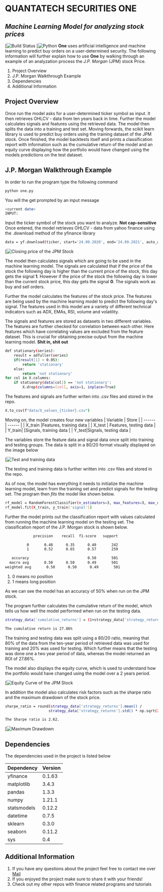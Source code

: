 # QUANTATECH SECURITIES **ONE**
## _Machine Learning Model for analyzing stock prices_



[![Build Status]()
[![Python](DOCUMENTATION/68747470733a2f2f696d672e736869656c64732e696f2f62616467652f707974686f6e2d322e372c253230332e342b2d626c75652e7376673f7374796c653d666c6174.svg)
**One** uses artificial intelligence and machine learning to predict buy orders on a user-determined security. The following information will further explain how to use **One** by walking through an example of an analyzation process the _J.P. Morgan_ (JPM) stock Price. 

1. Project Overview
2. J.P. Morgan Walkthrough Example
3. Dependencies
4. Additional Information

## Project Overview

Once run the model asks for a user-determined ticker symbol as input. It then retrieves OHLCV - data from ten years back in time. Further the model calculates signals and features using the retrieved data. The model then splits the data into a training and test set. Moving forwards, the scikit learn library is used to predict buy orders using the training dataset of the JPM stock. Once finished, the model backtests itself and prints a classification report with information such as the cumulative return of the model and an equity curve displaying how the portfolio would have changed using the models predictions on the test dataset.  

## J.P. Morgan Walkthrough Example
In order to run the program type the following command 

```sh
python one.py
```

You will the get prompted by an input message

```sh
<current date>
INPUT: 
```
Input the ticker symbol of the stock you want to analyze. **Not cap-sensitive**
Once entered, the model retrieves OHLCV - data from yahoo finance using the .download method of the yfinance library

```sh
data = yf.download(ticker, start='24.09.2020', end='24.09.2021', auto_adjust = True)
```
[![Closing price of the JPM Stock](./JPMExample/Closing_JPM.png)

The model then calculates signals which are going to be used in the machine learning model. The signals are calculated that if the price of the stock the following day is higher than the current price of the stock, this day gets the signal **1**. However if the price of the stock the following day is lower than the current stock price, this day gets the signal **0**. The signals work as buy and sell orders. 

Further the model calculates the features of the stock price. The features are being used by the machine learning model to predict the following day's signal. The features used in this model are a variety of different technical indicators such as ADX, EMAs, RSI, volume and volatility. 

The signals and features are stored as datasets in two different variables. The features are further checked for correlation between each other. Here features which have correlating values are excluded from the feature dataset. This is crucial for obtaining precise output from the machine learning model. **Shit in, shit out**

```sh
def stationary(series):
    result = adfuller(series)
    if(result[1] < 0.05):
        return 'stationary'
    else:
        return 'not stationary'
for col in X.columns:
    if stationary(data[col]) == 'not stationary':
        X.drop(columns=[col], axis=1, inplace=True)
```

The features and signals are further writen into .csv files and stored in the repo.
```sh
X.to_csv(f"data/X_values_{ticker}.csv")
```
Moving on, the model creates four new variables
| Variable | Store |
| ------ | ------ |
| X_train |Features, training data |
| X_test | Features, testing data |
| Y_train| [Signals, training data |
| Y_test|Signals, testing data |

The variables store the feature data and signal data once split into training and testing groups. 
The data is split in a 80/20 format visually displayed on the image below

[![Test and training data](./JPMExample/JPM_Splitting.png)

The testing and training data is further written into .csv files and stored in the repo. 

As of now, the model has everything it needs to initialize the machine learning model, learn from the training set and predict signals for the testing set. The program then _fits_ the model like shown below.

```sh
rf_model = RandomForestClassifier(n_estimators=3, max_features=3, max_depth=2, random_state=4)
rf_model.fit(X_train, y_train['signal'])
```

Further the model prints out the classification report with values calculated from running the machine learning model on the testing set. The classification report of the J.P. Morgan stock is shown below.

 ```sh
              precision    recall  f1-score   support

           0       0.48      0.35      0.40       242
           1       0.52      0.65      0.57       259

    accuracy                           0.50       501
   macro avg       0.50      0.50      0.49       501
weighted avg       0.50      0.50      0.49       501
```
1. 0 means no position
2. 1 means long position

As we can see the model has an accuracy of 50% when run on the JPM stock.

The program further calculates the cumulative return of the model, which tells us how well the model performed when run on the testing data.

 ```sh
strategy_data['cumulative_returns'] = (1+strategy_data['strategy_returns']).cumprod()

The cumulative return is 27.86%
```
The training and testing data was split using a 80/20 ratio, meaning that 80% of the data from the ten-year period of retrieved data was used for training and 20% was used for testing. Which further means that the testing was done one a two year period of data, whereas the model returned an ROI of 27.86%.

The model also displays the equity curve, which is used to understand how the portfolio would have changed using the model over a 2 years period. 

[![Equity Curve of the JPM Stock](./JPMExample/Equity_curve.png)

In addition the model also calculates risk factors such as the sharpe ratio and the maximum drawdown of the stock price. 

 ```sh
sharpe_ratio = round(strategy_data['strategy_returns'].mean() /
                     strategy_data['strategy_returns'].std() * np.sqrt(252*6.5), 2)

The Sharpe ratio is 2.62.
```

[![Maximum Drawdown](./JPMExample/Drawdown.png)


## Dependencies
The dependencies used in the project is listed below

| Dependency | Version|
| ------ | ------ |
| yfinance |0.1.63 |
| matplotlib | 3.4.3 |
| pandas| 1.3.3 |
| numpy|1.21.1 |
| statsmodels|0.12.2 |
| datetime | 0.7.5 |
| sklearn| 0.3.0 |
| seaborn|0.11.2 |
| sys|0.4 |

## Additional Information
1. If you have any questions about the project feel free to contact me over [Mail](quantatech.securities@gmail.com)
2. If you enjoyed the project make sure to share it with your friends!
3. Check out my other repos with finance related programs and tutorials






